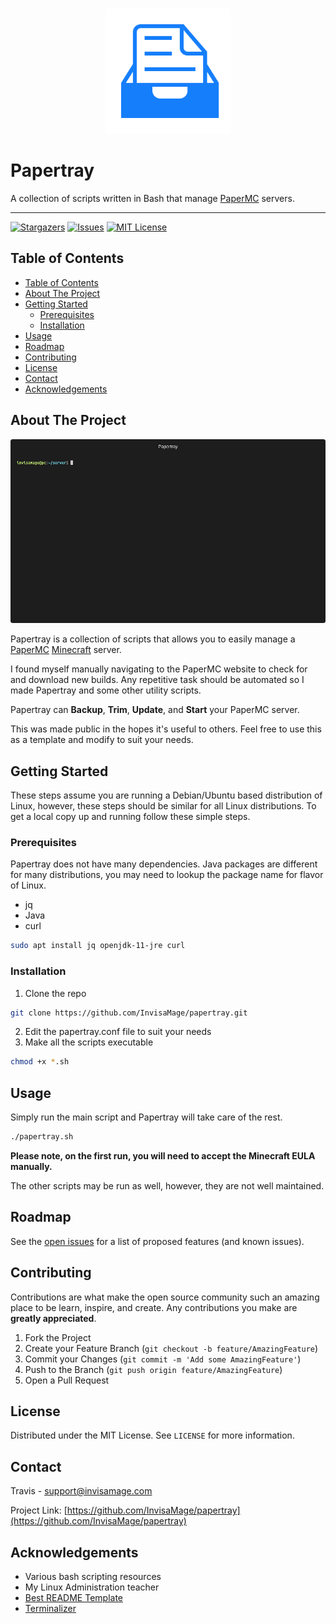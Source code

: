 <!--
Papertray README
Based on https://github.com/othneildrew/Best-README-Template
-->



<!-- PROJECT LOGO -->
<br />
<p align="center">
  <a href="https://github.com/InvisaMage/papertray">
    <img src="images/logo.png" alt="Logo" width="200" height="200">
  </a>

  <h1>Papertray</h3>

  <p>
    A collection of scripts written in Bash that manage <a href="https://papermc.io">PaperMC</a>  servers.
  </p>
</p>

<!-- PROJECT SHIELDS -->
----
[![Stargazers][stars-shield]][stars-url]
[![Issues][issues-shield]][issues-url]
[![MIT License][license-shield]][license-url]


<!-- TABLE OF CONTENTS -->
## Table of Contents

- [Table of Contents](#table-of-contents)
- [About The Project](#about-the-project)
- [Getting Started](#getting-started)
  - [Prerequisites](#prerequisites)
  - [Installation](#installation)
- [Usage](#usage)
- [Roadmap](#roadmap)
- [Contributing](#contributing)
- [License](#license)
- [Contact](#contact)
- [Acknowledgements](#acknowledgements)



<!-- ABOUT THE PROJECT -->
## About The Project

[![Product Name Screen Shot][product-screenshot]](https://invisamage.com/papertray)

Papertray is a collection of scripts that allows you to easily manage a [PaperMC](https://papermc.io) [Minecraft](https://www.minecraft.net/en-us) server.

<!--Add content-->
I found myself manually navigating to the PaperMC website to check for and download new builds. Any repetitive task should be automated so I made Papertray and some other utility scripts.

Papertray can **Backup**, **Trim**, **Update**, and **Start** your PaperMC server.

This was made public in the hopes it's useful to others. Feel free to use this as a template and modify to suit your needs.



<!-- GETTING STARTED -->
## Getting Started

These steps assume you are running a Debian/Ubuntu based distribution of Linux, however, these steps should be similar for all Linux distributions. 
To get a local copy up and running follow these simple steps.

### Prerequisites

Papertray does not have many dependencies. Java packages are different for many distributions, you may need to lookup the package name for flavor of Linux.
* jq
* Java
* curl
```sh
sudo apt install jq openjdk-11-jre curl
```

### Installation

1. Clone the repo
```sh
git clone https://github.com/InvisaMage/papertray.git
```
2. Edit the papertray.conf file to suit your needs
3. Make all the scripts executable
```sh
chmod +x *.sh
```

## Usage

Simply run the main script and Papertray will take care of the rest.
```sh
./papertray.sh
```
**Please note, on the first run, you will need to accept the Minecraft EULA manually.**

The other scripts may be run as well, however, they are not well maintained.


<!-- ROADMAP -->
## Roadmap

See the [open issues](https://github.com/InvisaMage/papertray/issues) for a list of proposed features (and known issues).



<!-- CONTRIBUTING -->
## Contributing

Contributions are what make the open source community such an amazing place to be learn, inspire, and create. Any contributions you make are **greatly appreciated**.

1. Fork the Project
2. Create your Feature Branch (`git checkout -b feature/AmazingFeature`)
3. Commit your Changes (`git commit -m 'Add some AmazingFeature'`)
4. Push to the Branch (`git push origin feature/AmazingFeature`)
5. Open a Pull Request



<!-- LICENSE -->
## License

Distributed under the MIT License. See `LICENSE` for more information.



<!-- CONTACT -->
## Contact

Travis - support@invisamage.com

Project Link: [https://github.com/InvisaMage/papertray](https://github.com/InvisaMage/papertray)



<!-- ACKNOWLEDGEMENTS -->
## Acknowledgements
* Various bash scripting resources
* My Linux Administration teacher
* [Best README Template](https://github.com/othneildrew/Best-README-Template)
* [Terminalizer](https://github.com/faressoft/terminalizer)



<!-- MARKDOWN LINKS & IMAGES -->
<!-- https://www.markdownguide.org/basic-syntax/#reference-style-links -->
[stars-shield]: https://img.shields.io/github/stars/InvisaMage/papertray?logo=star
[stars-url]: https://github.com/InvisaMage/papertray/stargazers
[issues-shield]: https://img.shields.io/github/issues/InvisaMage/papertray
[issues-url]: https://github.com/InvisaMage/papertray/issues
[license-shield]: https://img.shields.io/github/license/InvisaMage/papertray
[license-url]: https://github.com/InvisaMage/papertray/blob/main/LICENSE.txt
[product-screenshot]: images/screenshot.gif